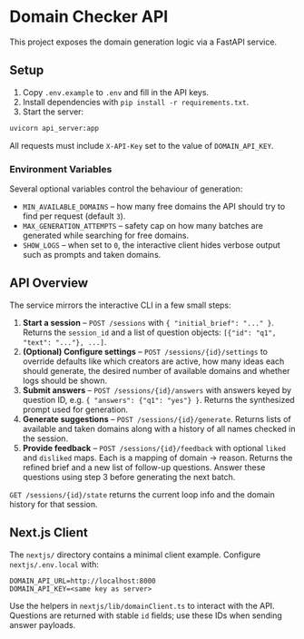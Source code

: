 # Domain Checker API

This project exposes the domain generation logic via a FastAPI service.

## Setup

1. Copy `.env.example` to `.env` and fill in the API keys.
2. Install dependencies with `pip install -r requirements.txt`.
3. Start the server:

```bash
uvicorn api_server:app
```

All requests must include `X-API-Key` set to the value of `DOMAIN_API_KEY`.

### Environment Variables

Several optional variables control the behaviour of generation:

- `MIN_AVAILABLE_DOMAINS` – how many free domains the API should try to find per request (default `3`).
- `MAX_GENERATION_ATTEMPTS` – safety cap on how many batches are generated while searching for free domains.
- `SHOW_LOGS` – when set to `0`, the interactive client hides verbose output such as prompts and taken domains.

## API Overview

The service mirrors the interactive CLI in a few small steps:

1. **Start a session** – `POST /sessions` with `{ "initial_brief": "..." }`.
   Returns the `session_id` and a list of question objects:
   `[{"id": "q1", "text": "..."}, ...]`.
2. **(Optional) Configure settings** – `POST /sessions/{id}/settings` to override
   defaults like which creators are active, how many ideas each should generate,
   the desired number of available domains and whether logs should be shown.
3. **Submit answers** – `POST /sessions/{id}/answers` with answers keyed by question ID,
   e.g. `{ "answers": {"q1": "yes"} }`.
   Returns the synthesized prompt used for generation.
4. **Generate suggestions** – `POST /sessions/{id}/generate`.
   Returns lists of available and taken domains along with a history of all names checked in the session.
5. **Provide feedback** – `POST /sessions/{id}/feedback` with optional `liked` and `disliked` maps.
   Each is a mapping of domain → reason. Returns the refined brief and a new
   list of follow-up questions.
   Answer these questions using step 3 before generating the next batch.

`GET /sessions/{id}/state` returns the current loop info and the domain history for that session.


## Next.js Client

The `nextjs/` directory contains a minimal client example. Configure
`nextjs/.env.local` with:

```
DOMAIN_API_URL=http://localhost:8000
DOMAIN_API_KEY=<same key as server>
```

Use the helpers in `nextjs/lib/domainClient.ts` to interact with the API.
Questions are returned with stable `id` fields; use these IDs when sending answer payloads.
